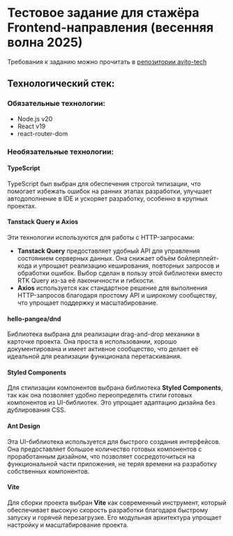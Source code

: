 # Тестовое задание для стажёра Frontend-направления (весенняя волна 2025)
Требования к заданию можно прочитать в [репозитории avito-tech](https://github.com/avito-tech/tech-internship/tree/main/Tech%20Internships/Frontend/Frontend-trainee-assignment-spring-2025)

## Технологический стек:
### Обязательные технологии:
- Node.js v20
- React v19
- react-router-dom
### Необязательные технологии:
#### TypeScript
TypeScript был выбран для обеспечения строгой типизации, что помогает избежать ошибок на ранних этапах разработки, улучшает автодополнение в IDE и ускоряет разработку, особенно в крупных проектах.

#### Tanstack Query и Axios
Эти технологии используются для работы с HTTP-запросами:  
- **Tanstack Query** предоставляет удобный API для управления состоянием серверных данных. Она снижает объём бойлерплейт-кода и упрощает реализацию кеширования, повторных запросов и обработки ошибок. Выбор сделан в пользу этой библиотеки вместо RTK Query из-за её лаконичности и гибкости.  
- **Axios** используется как стандартное решение для выполнения HTTP-запросов благодаря простому API и широкому сообществу, что упрощает поддержку и масштабирование.

#### hello-pangea/dnd
Библиотека выбрана для реализации drag-and-drop механики в карточке проекта. Она проста в использовании, хорошо документирована и имеет активное сообщество, что делает её идеальной для реализации функционала перетаскивания.

#### Styled Components
Для стилизации компонентов выбрана библиотека **Styled Components**, так как она позволяет удобно переопределять стили готовых компонентов из UI-библиотек. Это упрощает адаптацию дизайна без дублирования CSS.

#### Ant Design
Эта UI-библиотека используется для быстрого создания интерфейсов. Она предоставляет большое количество готовых компонентов с проработанным дизайном, что позволяет сосредоточиться на функциональной части приложения, не теряя времени на разработку собственных компонентов.

#### Vite
Для сборки проекта выбран **Vite** как современный инструмент, который обеспечивает высокую скорость разработки благодаря быстрому запуску и горячей перезагрузке. Его модульная архитектура упрощает настройку и масштабирование проекта.
